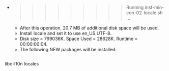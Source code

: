 * >>>>>>>>> Running inst-min-con-02-locale.sh ...
  * After this operation, 20.7 MB of additional disk space will be used.
  * Install locale and set it to use en_US.UTF-8.
  * Disk size = 799036K. Space Used = 28628K. Runtime = 00:00:00:04.
  * The following NEW packages will be installed:
  ```bash
libc-l10n locales
  ```
